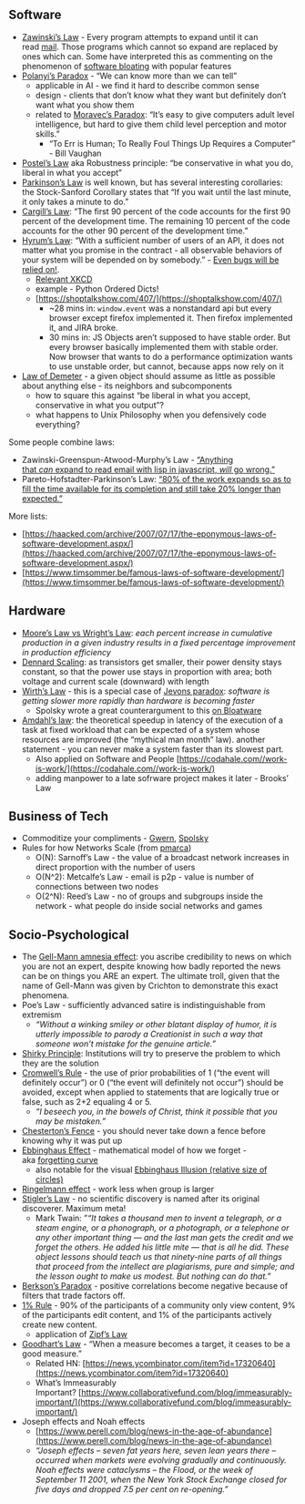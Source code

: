 ## Software
- [Zawinski’s Law](https://en.wikipedia.org/wiki/Jamie_Zawinski#Zawinski's_Law) - Every program attempts to expand until it can read [mail](https://en.wikipedia.org/wiki/E-mail "E-mail"). Those programs which cannot so expand are replaced by ones which can. Some have interpreted this as commenting on the phenomenon of [software bloating](https://en.wikipedia.org/wiki/Software_bloat "Software bloat") with popular features
- [Polanyi’s Paradox](https://en.wikipedia.org/wiki/Polanyi%E2%80%99s_paradox) - “We can know more than we can tell”
    - applicable in AI - we find it hard to describe common sense
    - design - clients that don’t know what they want but definitely don’t want what you show them
    - related to [Moravec’s Paradox](https://en.wikipedia.org/wiki/Moravec%27s_paradox): “It’s easy to give computers adult level intelligence, but hard to give them child level perception and motor skills.”
        - “To Err is Human; To Really Foul Things Up Requires a Computer” - Bill Vaughan
- [Postel’s Law](https://en.wikipedia.org/wiki/Robustness_principle) aka Robustness principle: “be conservative in what you do, liberal in what you accept”
- [Parkinson’s Law](https://en.wikipedia.org/wiki/Parkinson%27s_law) is well known, but has several interesting corollaries: the Stock-Sanford Corollary states that “If you wait until the last minute, it only takes a minute to do.”
- [Cargill’s Law](https://thenewstack.io/code-n00b-ol-ninety-ninety/): “The first 90 percent of the code accounts for the first 90 percent of the development time. The remaining 10 percent of the code accounts for the other 90 percent of the development time.”
- [Hyrum’s Law](https://www.hyrumslaw.com/): “With a sufficient number of users of an API, it does not matter what you promise in the contract - all observable behaviors of your system will be depended on by somebody.” - [Even bugs will be relied on!](https://twitter.com/acemarke/status/1261761355712954368?s=20).
    - [Relevant XKCD](https://xkcd.com/1172/)
    - example - Python Ordered Dicts!
    - [https://shoptalkshow.com/407/](https://shoptalkshow.com/407/)
        - ~28 mins in: `window.event` was a nonstandard api but every browser except firefox implemented it. Then firefox implemented it, and JIRA broke.
        - 30 mins in: JS Objects aren’t supposed to have stable order. But every browser basically implemented them with stable order. Now browser that wants to do a performance optimization wants to use unstable order, but cannot, because apps now rely on it
- [Law of Demeter](https://en.wikipedia.org/wiki/Law_of_Demeter) - a given object should assume as little as possible about anything else - its neighbors and subcomponents
    - how to square this against “be liberal in what you accept, conservative in what you output”?
    - what happens to Unix Philosophy when you defensively code everything?

Some people combine laws:

- Zawinski-Greenspun-Atwood-Murphy’s Law - [“Anything that _can_ expand to read email with lisp in javascript, _will_ go wrong.”](https://twitter.com/secretGeek/status/1116217143933063169)
- Pareto-Hofstadter-Parkinson’s Law: [“80% of the work expands so as to fill the time available for its completion and still take 20% longer than expected.”](https://twitter.com/swyx/status/1231292352544808960)

More lists:

- [https://haacked.com/archive/2007/07/17/the-eponymous-laws-of-software-development.aspx/](https://haacked.com/archive/2007/07/17/the-eponymous-laws-of-software-development.aspx/)
- [https://www.timsommer.be/famous-laws-of-software-development/](https://www.timsommer.be/famous-laws-of-software-development/)

## Hardware

- [Moore’s Law vs Wright’s Law](https://www.forbes.com/sites/jimhandy/2013/03/25/moores-law-vs-wrights-law/#162188f277d2): _each percent increase in cumulative production in a given industry results in a fixed percentage improvement in production efficiency_
- [Dennard Scaling](https://en.wikipedia.org/wiki/Dennard_scaling): as transistors get smaller, their power density stays constant, so that the power use stays in proportion with area; both voltage and current scale (downward) with length
- [Wirth’s Law](https://en.wikipedia.org/wiki/Wirth%27s_law) - this is a special case of [Jevons paradox](https://en.wikipedia.org/wiki/Jevons_paradox): _software is getting slower more rapidly than hardware is becoming faster_
    - Spolsky wrote a great counterargument to this [on Bloatware](https://www.joelonsoftware.com/2001/03/23/strategy-letter-iv-bloatware-and-the-8020-myth/)
- [Amdahl’s law](https://en.wikipedia.org/wiki/Amdahl%27s_law): the theoretical speedup in latency of the execution of a task at fixed workload that can be expected of a system whose resources are improved (the “mythical man month” law). another statement - you can never make a system faster than its slowest part.
    - Also applied on Software and People [https://codahale.com//work-is-work/](https://codahale.com//work-is-work/)
    - adding manpower to a late sofrware project makes it later - Brooks’ Law

## Business of Tech

- Commoditize your compliments - [Gwern](https://www.gwern.net/Complement), [Spolsky](https://www.joelonsoftware.com/2002/06/12/strategy-letter-v/)
- Rules for how Networks Scale (from [pmarca](https://a16z.com/2019/12/16/starting-greatness-0-to-1-mosaic-netscape-marc-andreessen/))
    - O(N): Sarnoff’s Law - the value of a broadcast network increases in direct proportion with the number of users
    - O(N^2): Metcalfe’s Law - email is p2p - value is number of connections between two nodes
    - O(2^N): Reed’s Law - no of groups and subgroups inside the network - what people do inside social networks and games

## Socio-Psychological

- The [Gell-Mann amnesia effect](https://www.epsilontheory.com/gell-mann-amnesia/): you ascribe credibility to news on which you are not an expert, despite knowing how badly reported the news can be on things you ARE an expert. The ultimate troll, given that the name of Gell-Mann was given by Crichton to demonstrate this exact phenomena.
- Poe’s Law - sufficiently advanced satire is indistinguishable from extremism
    - _“Without a winking smiley or other blatant display of humor, it is utterly impossible to parody a Creationist in such a way that someone won’t mistake for the genuine article.”_
- [Shirky Principle](https://kk.org/thetechnium/the-shirky-prin/): Institutions will try to preserve the problem to which they are the solution
- [Cromwell’s Rule](https://en.wikipedia.org/wiki/Cromwell's_rule) - the use of prior probabilities of 1 (“the event will definitely occur”) or 0 (“the event will definitely not occur”) should be avoided, except when applied to statements that are logically true or false, such as 2+2 equaling 4 or 5.
    - _“I beseech you, in the bowels of Christ, think it possible that you may be mistaken.”_
- [Chesterton’s Fence](https://florentcrivello.com/index.php/2019/09/04/the-efficiency-destroying-magic-of-tidying-up/) - you should never take down a fence before knowing why it was put up
- [Ebbinghaus Effect](https://www.psychestudy.com/cognitive/memory/ebbinghaus-forgetting-curve) - mathematical model of how we forget - aka [forgetting curve](https://en.wikipedia.org/wiki/Forgetting_curve)
    - also notable for the visual [Ebbinghaus Illusion (relative size of circles)](https://en.wikipedia.org/wiki/Ebbinghaus_illusion)
- [Ringelmann effect](https://en.wikipedia.org/wiki/Ringelmann_effect) - work less when group is larger
- [Stigler’s Law](https://en.wikipedia.org/wiki/Stigler's_law_of_eponymy) - no scientific discovery is named after its original discoverer. Maximum meta!
    - Mark Twain: ”_“It takes a thousand men to invent a telegraph, or a steam engine, or a phonograph, or a photograph, or a telephone or any other important thing — and the last man gets the credit and we forget the others. He added his little mite — that is all he did. These object lessons should teach us that ninety-nine parts of all things that proceed from the intellect are plagiarisms, pure and simple; and the lesson ought to make us modest. But nothing can do that._”
- [Berkson’s Paradox](https://twitter.com/MWStory/status/1205486677369786369?s=20) - positive correlations become negative because of filters that trade factors off.
- [1% Rule](https://en.wikipedia.org/wiki/1%25_rule_(Internet_culture)) - 90% of the participants of a community only view content, 9% of the participants edit content, and 1% of the participants actively create new content.
    - application of [Zipf’s Law](https://en.wikipedia.org/wiki/Zipf%27s_law)
- [Goodhart’s Law](https://medium.com/@coffeeandjunk/campbells-law-goodhart-s-law-when-you-are-measuring-to-fail-c6c64923ad7) - “When a measure becomes a target, it ceases to be a good measure.”
    - Related HN: [https://news.ycombinator.com/item?id=17320640](https://news.ycombinator.com/item?id=17320640)
    - What’s Immeasurably Important? [https://www.collaborativefund.com/blog/immeasurably-important/](https://www.collaborativefund.com/blog/immeasurably-important/)
- Joseph effects and Noah effects
    - [https://www.perell.com/blog/news-in-the-age-of-abundance](https://www.perell.com/blog/news-in-the-age-of-abundance)
    - _“Joseph effects – seven fat years here, seven lean years there – occurred when markets were evolving gradually and continuously. Noah effects were cataclysms – the Flood, or the week of September 11 2001, when the New York Stock Exchange closed for five days and dropped 7.5 per cent on re-opening.”_